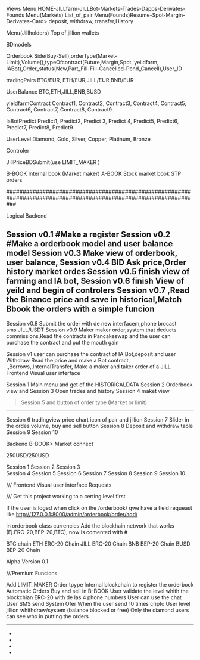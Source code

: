 Views
Menu HOME-JILLfarm-JILLBot-Markets-Trades-Dapps-Derivates-Founds
Menu(Markets) List_of_pair
Menu(Founds)Resume-Spot-Margin-Derivates-Card> deposit, withdraw, transfer,History


Menu(Jillholders) Top of jillion wallets

BDmodels 


Orderbook Side(Buy-Sell),orderType(Market- Limit),Volume(),typeOfcontract(Future,Margin,Spot, yeildfarm, IABot),Order_status(New,Part_Fill-Fill-Cancelled-Pend_Cancell),User_ID

tradingPairs  BTC/EUR, ETH/EUR,JILL/EUR,BNB/EUR

UserBalance  BTC,ETH,JILL,BNB,BUSD

yieldfarmContract   Contract1, Contract2, Contract3, Contract4, Contract5, Contract6, Contract7, Contract8, Contract9 

IaBotPredict   Predict1, Predict2, Predict 3, Predict 4, Predict5, Predict6, Predict7, Predict8, Predict9



UserLevel Diamond, Gold, Silver, Copper, Platinum, Bronze





Controler


JillPriceBDSubmit(use LIMIT_MAKER )

B-BOOK Internal book (Market maker)
A-BOOK  Stock market book STP orders


###################################################################################################################

Logical Backend

Session v0.1 #Make a register
Session v0.2 #Make a orderbook model and user balance model
Session v0.3 Make view of orderbook, user balance, 
Session v0.4 BID Ask price,Order history market ordes
Session v0.5 finish view of farming and IA bot,
Session v0.6 finish View of yeild and begin of controlers
Session v0.7 ,Read the Binance price and save in historical,Match Bbook the orders with a simple funcion
-----------------------------------------------------------------------------------------
Session v0.8 Submit the order with de new interfacem,phone brocast sms.JILL/USDT
Session v0.9 Maker maker order,system that deducts commissions,Read the contracts in Pancakeswap and the user can purchase the contract and put the mouth gain 


Session v1 user can purchase the contract of IA Bot,deposit and user Withdraw Read the price and make a Bot contract, ,,Borrows,,InternalTransfer,
Make a maker and taker order of a JILL
Frontend Visual user interface

Session 1 Main menu and  get of the HISTORICALDATA
Session 2 Orderbook view and 
Session 3 Open trades and history 
Session 4 maket view
>Session 5 and button of order type (Market or limit)
-----------------------------------------------------------------------------------------
Session 6 tradingview price chart icon of pair and jillion
Session 7 Slider in the ordes volume, buy and sell button
Session 8 Deposit and withdraw table
Session 9 
Session 10 

Backend B-BOOK> Market connect

250USD/250USD

Session 1 
Session 2 
Session 3  
Session 4 
Session 5 
Session 6 
Session 7 
Session 8 
Session 9 
Session 10 



/// Frontend Visual user interface Requests






/// Get this project working to a certing level first

If the user is loged when click on the  /orderbook/ qwe have a field requeast like http://127.0.0.1:8000/admin/orderbook/order/add/

in orderbook class currencies Add the blockhain network that works (Ej.ERC-20,BEP-20,BTC), now is comented with #
 
BTC chain 
ETH ERC-20 Chain
JILL ERC-20 Chain
BNB  BEP-20 Chain
BUSD BEP-20 Chain


Alpha Version 0.1

///Premium Funcions

Add LIMIT_MAKER Order tpype
Internal blockchain to register the orderbook
Automatic Orders Buy and sell in B-BOOK
User validate the level whith the blockchian ERC-20 with de las 4 phone numbers
User can use the chat
User SMS send System
Ofer When the user send 10 times cripto 
User level jillion whithdraw/system (balance blocked or free)
Only the diamond users can see who in putting the orders



----
-
-
-
-
